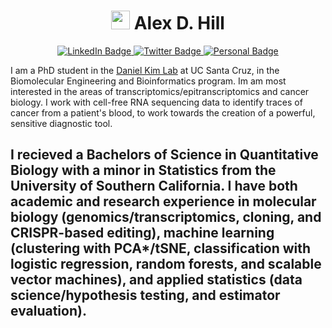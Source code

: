 <h1 align=center>
     <img src="https://media.giphy.com/media/hvRJCLFzcasrR4ia7z/giphy.gif" width="30px"/>
     Alex D. Hill
</h1>

<div align=center>
  <a href="[LinkedIn](https://www.linkedin.com/in/alexanderdhill/)">
    <img src="https://img.shields.io/badge/LinkedIn-0A66C2?style=for-the-badge&logo=linkedin&logoColor=white" alt="LinkedIn Badge"/>
  </a>
  <a href="[ORCiD]([https://twitter.com/aIexdhill](https://orcid.org/0000-0001-8903-0297))">
    <img src="https://img.shields.io/badge/ORCiD-A6CE39?style=for-the-badge&logo=orcid&logoColor=white" alt="Twitter Badge"/>
  </a>
  <a href="[Portfolio (WIP)](https://alexdhill.com)">
    <img src="https://img.shields.io/badge/Portfolio-f28c28?style=for-the-badge&logo=monkeytie&logoColor=dark-grey" alt="Personal Badge"/>
  </a>
</div>

I am a PhD student in the [Daniel Kim Lab](https://github.com/UCSC-Daniel-Kim-Lab) at UC Santa Cruz, in the Biomolecular Engineering and Bioinformatics program. Im am most interested in the areas of transcriptomics/epitranscriptomics and cancer biology. I work with cell-free RNA sequencing data to identify traces of cancer from a patient's blood, to work towards the creation of a powerful, sensitive diagnostic tool.

I recieved a Bachelors of Science in Quantitative Biology with a minor in Statistics from the University of Southern California. I have both academic and research experience in molecular biology (genomics/transcriptomics, cloning, and CRISPR-based editing), machine learning (clustering with PCA*/tSNE, classification with logistic regression, random forests, and scalable vector machines), and applied statistics (data science/hypothesis testing, and estimator evaluation).
---
<div align=center>
     <!-- <img src="https://img.shields.io/badge/status-working-f28c28" alt="status" /> -->
     <!-- <img src="https://img.shields.io/badge/research-progressing-green" alt="research" /> -->
     <!-- <img src="https://img.shields.io/badge/funding-...-red" alt="status" /> -->
     <!-- <img src="https://komarev.com/ghpvc/?username=alexdhill&style=flat-square&color=blue" alt="viewers"/> -->
</div>
